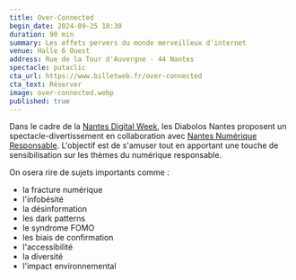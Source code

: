 ```yaml
---
title: Over-Connected
begin_date: 2024-09-25 18:30
duration: 90 min
summary: Les effets pervers du monde merveilleux d'internet
venue: Halle 6 Ouest
address: Rue de la Tour d'Auvergne - 44 Nantes
spectacle: putaclic
cta_url: https://www.billetweb.fr/over-connected
cta_text: Réserver
image: over-connected.webp
published: true
---
```


Dans le cadre de la [Nantes Digital Week](https://nantesdigitalweek.com/), les Diabolos Nantes proposent un spectacle-divertissement en collaboration avec [Nantes Numérique Responsable](https://nantes-numerique-responsable.org/). L'objectif est de s'amuser tout en apportant une touche de sensibilisation sur les thèmes du numérique responsable.

On osera rire de sujets importants comme :
- la fracture numérique
- l'infobésité
- la désinformation
- les dark patterns
- le syndrome FOMO
- les biais de confirmation
- l'accessibilité
- la diversité
- l'impact environnemental
